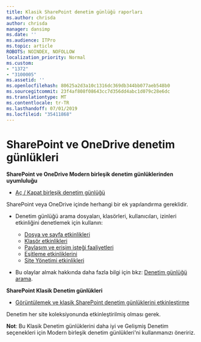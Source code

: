 ```yaml
---
title: Klasik SharePoint denetim günlüğü raporları
ms.author: chrisda
author: chrisda
manager: dansimp
ms.date: ''
ms.audience: ITPro
ms.topic: article
ROBOTS: NOINDEX, NOFOLLOW
localization_priority: Normal
ms.custom:
- "1372"
- "3100005"
ms.assetid: ''
ms.openlocfilehash: 80625a2d3a10c1316dc369db344bb077aeb548b0
ms.sourcegitcommit: 23f4af808f08643cc7d356dd4abc1d079c28e6dc
ms.translationtype: MT
ms.contentlocale: tr-TR
ms.lasthandoff: 07/01/2019
ms.locfileid: "35411868"
---
```

# <a name="sharepoint-and-onedrive-audit-logs"></a>SharePoint ve OneDrive denetim günlükleri

**SharePoint ve OneDrive Modern birleşik denetim günlüklerinden uyumluluğu**

- [Aç / Kapat birleşik denetim günlüğü](https://docs.microsoft.com/en-us/office365/securitycompliance/turn-audit-log-search-on-or-off) 

SharePoint veya OneDrive içinde herhangi bir ek yapılandırma gereklidir.

- Denetim günlüğü arama dosyaları, klasörleri, kullanıcıları, izinleri etkinliğini denetlemek için kullanın:

    - [Dosya ve sayfa etkinlikleri](https://docs.microsoft.com/en-us/office365/securitycompliance/search-the-audit-log-in-security-and-compliance)
    - [Klasör etkinlikleri](https://docs.microsoft.com/en-us/office365/securitycompliance/search-the-audit-log-in-security-and-compliance#folder-activities)
    - [Paylaşım ve erişim isteği faaliyetleri](https://docs.microsoft.com/en-us/office365/securitycompliance/search-the-audit-log-in-security-and-compliance#sharing-and-access-request-activities)
    - [Eşitleme etkinliklerini](https://docs.microsoft.com/en-us/office365/securitycompliance/search-the-audit-log-in-security-and-compliance#synchronization-activities)
    - [Site Yönetimi etkinlikleri](https://docs.microsoft.com/en-us/office365/securitycompliance/search-the-audit-log-in-security-and-compliance#site-administration-activities)
- Bu olaylar almak hakkında daha fazla bilgi için bkz: [Denetim günlüğü arama](https://docs.microsoft.com/office365/securitycompliance/search-the-audit-log-in-security-and-compliance#search-the-audit-log).

**SharePoint Klasik Denetim günlükleri**

- [Görüntülemek ve klasik SharePoint denetim günlüklerini etkinleştirme](https://support.office.com/en-us/article/view-audit-log-reports-b37c5869-1b47-4a82-a30d-ea20070fe527)

Denetim her site koleksiyonunda etkinleştirilmiş olması gerek. 

**Not**: Bu Klasik Denetim günlüklerini daha iyi ve Gelişmiş Denetim seçenekleri için Modern birleşik denetim günlükleri'ni kullanmanızı öneririz.

